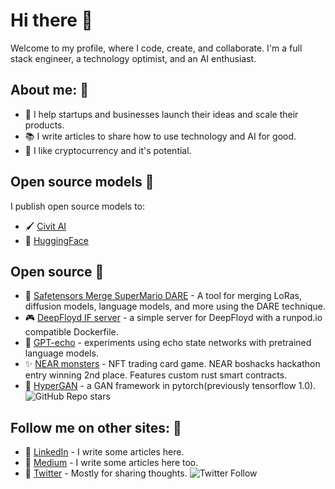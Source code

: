 # Hi there 👋

Welcome to my profile, where I code, create, and collaborate. I'm a full stack engineer, a technology optimist, and an AI enthusiast.

## About me: 🙋
* 🚀 I help startups and businesses launch their ideas and scale their products.
* 📚 I write articles to share how to use technology and AI for good.
* 💸 I like cryptocurrency and it's potential.

## Open source models 🤖

I publish open source models to:
* 🖌️ [Civit AI](https://civitai.com/user/chandro)
* 🤗 [HuggingFace](https://huggingface.co/martyn)

## Open source 🔧
* 🔀 [Safetensors Merge SuperMario DARE](https://github.com/martyn/safetensors-merge-supermario) - A tool for merging LoRas, diffusion models, language models, and more using the DARE technique.
* 🎮 [DeepFloyd IF server](https://github.com/martyn/DeepFloydIF-Server) - a simple server for DeepFloyd with a runpod.io compatible Dockerfile.
* 🧮 [GPT-echo](https://github.com/martyn/gpt-echo) - experiments using echo state networks with pretrained language models.
* ✨ [NEAR monsters](https://github.com/martyn/near-monsters) - NFT trading card game. NEAR boshacks hackathon entry winning 2nd place. Features custom rust smart contracts.
* 🎨 [HyperGAN](https://github.com/hypergan/hypergan) - a GAN framework in pytorch(previously tensorflow 1.0). ![GitHub Repo stars](https://img.shields.io/github/stars/hypergan/HyperGAN?style=social)

## Follow me on other sites: 🎉
* 💼 [LinkedIn](https://linkedin.com/in/martyngarcia) - I write some articles here.
* 📝 [Medium](https://medium.com/@martyn.garcia) - I write some articles here too.
* 💬 [Twitter](https://twitter.com/martyngarcia_) - Mostly for sharing thoughts. ![Twitter Follow](https://img.shields.io/twitter/follow/martyngarcia_?style=social)
